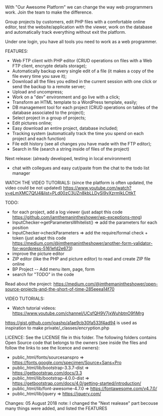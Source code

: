 With "Our Awesome Platform" we can change the way web programmers work. Join the team to make the difference.

Group projects by customers, edit PHP files with a comfortable online editor, test the website/application with the viewer, work on the database and automatically track everything without exit the platform.

Under one login, you have all tools you need to work as a web programmer.

FEATURES:
- Web FTP client with PHP editor (CRUD operations on files with a Web FTP client, encrypte details storage);
- Automatically backup every single edit of a file (it makes a copy of the file every time you save it);
- Download all the files you edited in the current session with one click or send the backup to a remote server;
- Upload and uncompress;
- Work on a "dev" environment and go live with a click;
- Transform an HTML template to a WordPress template, easily;
- DB management tool for each project (CRUD operations on tables of the database associated to the project);
- Select project in a group of projects;
- Edit pictures online;
- Easy download an entire project, database included;
- Tracking system (automatically track the time you spend on each project and each function)
- File edit history (see all changes you have made with the FTP editor);
- Search in file (search a string inside of files of the project)

Next release: (already developed, testing in local environment)
- chat with collegues and easy cut/paste from the chat to the todo list manager

WATCH THE VIDEO TUTORIALS: (since the platform is often updated, the video could be not updated)
https://www.youtube.com/watch?v=eLmXMC7QfJ4&list=PLd00zC3UZn8kbLLDySI9vXzrmIkLCttkT

TODO:
- for each project, add a log viewer (just adapt this code https://github.com/iamthemanintheshower/wp-exceptions-mng)
- InputChecker->getParametersWhitelist() => add the parameters for each position
- InputChecker->checkParameters => add the require/formal check + token (just adapt this code https://medium.com/@imthemanintheshower/another-form-validator-for-wordpress-5161efd2e673)
- improve the picture editor
- ZIP editor (like the PHP and picture editor) to read and create ZIP file online
- BP Project
-- Add menu item, page, form
- search for "TODO" in the code

Read about the project: https://medium.com/@imthemanintheshower/open-source-projects-and-the-short-of-time-285eeea14f70

VIDEO TUTORIALS:
- Watch tutorial videos: https://www.youtube.com/channel/UCsfQH9V7jxWuhbtnO9fiMrg

https://gist.github.com/joashp/a1ae9cb30fa533f4ad94 is used as inspiration to make private/_classes/encryption.php

LICENCE:
See the LICENSE file in this folder.
The following folders contains Open Source code that belongs to the owners (see inside the files and follow the links to see the licence and owners):
- public_html/fonts/sourcesanspro => https://fonts.google.com/specimen/Source+Sans+Pro
- public_html/lib/bootstrap-3.3.7-dist => https://getbootstrap.com/docs/3.3
- public_html/lib/bootstrap-4.0.0-dist => https://getbootstrap.com/docs/4.0/getting-started/introduction/
- public_html/lib/font-awesome-4.7.0 => https://fontawesome.com/v4.7.0/
- public_html/lib/jquery => https://jquery.com/

Changes:
05 August 2018 note: I changed the "Next realease" part becouse many things were added, and listed the FEATURES
